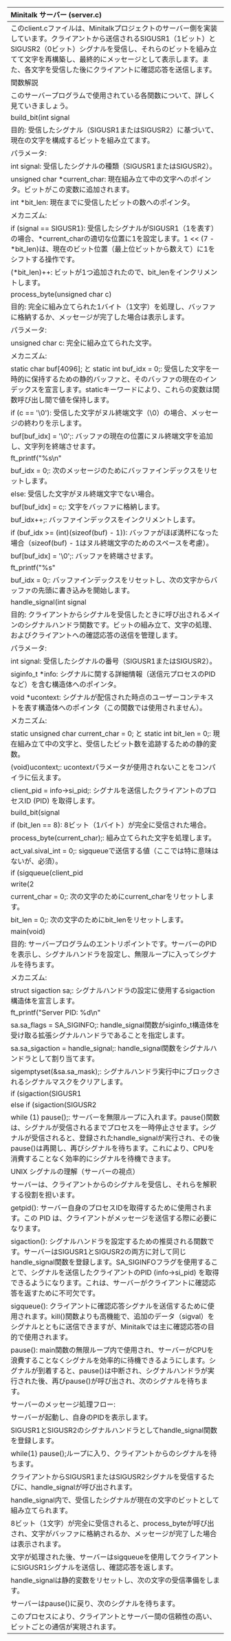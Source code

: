 |Minitalk サーバー (server.c)|
|:----|
|このclient.cファイルは、Minitalkプロジェクトのサーバー側を実装しています。クライアントから送信されるSIGUSR1（1ビット）とSIGUSR2（0ビット）シグナルを受信し、それらのビットを組み立てて文字を再構築し、最終的にメッセージとして表示します。また、各文字を受信した後にクライアントに確認応答を送信します。|
|関数解説|
|このサーバープログラムで使用されている各関数について、詳しく見ていきましょう。|
|build_bit(int signal| unsigned char *current_char| int *bit_len)|
|目的: 受信したシグナル（SIGUSR1またはSIGUSR2）に基づいて、現在の文字を構成するビットを組み立てます。|
|パラメータ:|
|int signal: 受信したシグナルの種類（SIGUSR1またはSIGUSR2）。|
|unsigned char *current_char: 現在組み立て中の文字へのポインタ。ビットがこの変数に追加されます。|
|int *bit_len: 現在までに受信したビットの数へのポインタ。|
|メカニズム:|
|if (signal == SIGUSR1): 受信したシグナルがSIGUSR1（1を表す）の場合、*current_charの適切な位置に1を設定します。1 << (7 - *bit_len)は、現在のビット位置（最上位ビットから数えて）に1をシフトする操作です。|
|(*bit_len)++: ビットが1つ追加されたので、bit_lenをインクリメントします。|
|process_byte(unsigned char c)|
|目的: 完全に組み立てられた1バイト（1文字）を処理し、バッファに格納するか、メッセージが完了した場合は表示します。|
|パラメータ:|
|unsigned char c: 完全に組み立てられた文字。|
|メカニズム:|
|static char buf[4096]; と static int buf_idx = 0;: 受信した文字を一時的に保持するための静的バッファと、そのバッファの現在のインデックスを宣言します。staticキーワードにより、これらの変数は関数呼び出し間で値を保持します。|
|if (c == '\0'): 受信した文字がヌル終端文字（\0）の場合、メッセージの終わりを示します。|
|buf[buf_idx] = '\0';: バッファの現在の位置にヌル終端文字を追加し、文字列を終端させます。|
|ft_printf("%s\n"| buf);: 組み立てられたメッセージ全体を標準出力に表示します。|
|buf_idx = 0;: 次のメッセージのためにバッファインデックスをリセットします。|
|else: 受信した文字がヌル終端文字でない場合。|
|buf[buf_idx] = c;: 文字をバッファに格納します。|
|buf_idx++;: バッファインデックスをインクリメントします。|
|if (buf_idx >= (int)(sizeof(buf) - 1)): バッファがほぼ満杯になった場合（sizeof(buf) - 1はヌル終端文字のためのスペースを考慮）。|
|buf[buf_idx] = '\0';: バッファを終端させます。|
|ft_printf("%s"| buf);: バッファの内容を表示します（改行なし）。|
|buf_idx = 0;: バッファインデックスをリセットし、次の文字からバッファの先頭に書き込みを開始します。|
|handle_signal(int signal| siginfo_t *info| void *ucontext)|
|目的: クライアントからシグナルを受信したときに呼び出されるメインのシグナルハンドラ関数です。ビットの組み立て、文字の処理、およびクライアントへの確認応答の送信を管理します。|
|パラメータ:|
|int signal: 受信したシグナルの番号（SIGUSR1またはSIGUSR2）。|
|siginfo_t *info: シグナルに関する詳細情報（送信元プロセスのPIDなど）を含む構造体へのポインタ。|
|void *ucontext: シグナルが配信された時点のユーザーコンテキストを表す構造体へのポインタ（この関数では使用されません）。|
|メカニズム:|
|static unsigned char current_char = 0; と static int bit_len = 0;: 現在組み立て中の文字と、受信したビット数を追跡するための静的変数。|
|(void)ucontext;: ucontextパラメータが使用されないことをコンパイラに伝えます。|
|client_pid = info->si_pid;: シグナルを送信したクライアントのプロセスID (PID) を取得します。|
|build_bit(signal| &current_char| &bit_len);: 受信したシグナルを現在の文字に変換します。|
|if (bit_len == 8): 8ビット（1バイト）が完全に受信された場合。|
|process_byte(current_char);: 組み立てられた文字を処理します。|
|act_val.sival_int = 0;: sigqueueで送信する値（ここでは特に意味はないが、必須）。|
|if (sigqueue(client_pid| SIGUSR1| act_val) == -1): クライアントにSIGUSR1シグナルを送信して、文字の受信を確認したことを伝えます。sigqueueはkillよりも詳細な情報（sigval）を送信できます。|
|write(2| "Error: sigqueue failed\n"| 23);: sigqueueが失敗した場合、エラーメッセージを標準エラー出力に書き込みます。|
|current_char = 0;: 次の文字のためにcurrent_charをリセットします。|
|bit_len = 0;: 次の文字のためにbit_lenをリセットします。|
|main(void)|
|目的: サーバープログラムのエントリポイントです。サーバーのPIDを表示し、シグナルハンドラを設定し、無限ループに入ってシグナルを待ちます。|
|メカニズム:|
|struct sigaction sa;: シグナルハンドラの設定に使用するsigaction構造体を宣言します。|
|ft_printf("Server PID: %d\n"| getpid());: サーバー自身のプロセスID (PID) を表示します。クライアントはこのPIDを使用してメッセージを送信します。|
|sa.sa_flags = SA_SIGINFO;: handle_signal関数がsiginfo_t構造体を受け取る拡張シグナルハンドラであることを指定します。|
|sa.sa_sigaction = handle_signal;: handle_signal関数をシグナルハンドラとして割り当てます。|
|sigemptyset(&sa.sa_mask);: シグナルハンドラ実行中にブロックされるシグナルマスクをクリアします。|
|if (sigaction(SIGUSR1| &sa| NULL) == -1): SIGUSR1シグナルが受信されたときにhandle_signalが呼び出されるように登録します。失敗した場合はエラーメッセージを表示して終了します。|
|else if (sigaction(SIGUSR2| &sa| NULL) == -1): SIGUSR2シグナルが受信されたときにhandle_signalが呼び出されるように登録します。失敗した場合はエラーメッセージを表示して終了します。|
|while (1) pause();: サーバーを無限ループに入れます。pause()関数は、シグナルが受信されるまでプロセスを一時停止させます。シグナルが受信されると、登録されたhandle_signalが実行され、その後pause()は再開し、再びシグナルを待ちます。これにより、CPUを消費することなく効率的にシグナルを待機できます。|
|UNIX シグナルの理解（サーバーの視点）|
|サーバーは、クライアントからのシグナルを受信し、それらを解釈する役割を担います。|
|getpid(): サーバー自身のプロセスIDを取得するために使用されます。この PID は、クライアントがメッセージを送信する際に必要になります。|
|sigaction(): シグナルハンドラを設定するための推奨される関数です。サーバーはSIGUSR1とSIGUSR2の両方に対して同じhandle_signal関数を登録します。SA_SIGINFOフラグを使用することで、シグナルを送信したクライアントのPID (info->si_pid) を取得できるようになります。これは、サーバーがクライアントに確認応答を返すために不可欠です。|
|sigqueue(): クライアントに確認応答シグナルを送信するために使用されます。kill()関数よりも高機能で、追加のデータ（sigval）をシグナルとともに送信できますが、Minitalkでは主に確認応答の目的で使用されます。|
|pause(): main関数の無限ループ内で使用され、サーバーがCPUを浪費することなくシグナルを効率的に待機できるようにします。シグナルが到着すると、pause()は中断され、シグナルハンドラが実行された後、再びpause()が呼び出され、次のシグナルを待ちます。|
|サーバーのメッセージ処理フロー:|
|サーバーが起動し、自身のPIDを表示します。|
|SIGUSR1とSIGUSR2のシグナルハンドラとしてhandle_signal関数を登録します。|
|while(1) pause();ループに入り、クライアントからのシグナルを待ちます。|
|クライアントからSIGUSR1またはSIGUSR2シグナルを受信するたびに、handle_signalが呼び出されます。|
|handle_signal内で、受信したシグナルが現在の文字のビットとして組み立てられます。|
|8ビット（1文字）が完全に受信されると、process_byteが呼び出され、文字がバッファに格納されるか、メッセージが完了した場合は表示されます。|
|文字が処理された後、サーバーはsigqueueを使用してクライアントにSIGUSR1シグナルを送信し、確認応答を返します。|
|handle_signalは静的変数をリセットし、次の文字の受信準備をします。|
|サーバーはpause()に戻り、次のシグナルを待ちます。|
|このプロセスにより、クライアントとサーバー間の信頼性の高い、ビットごとの通信が実現されます。|
